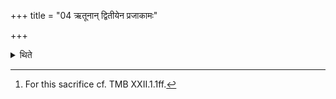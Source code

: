 +++
title = "04 ऋतूनान् द्वितीयेन प्रजाकामः"

+++

<details><summary>थिते</summary>

4. A sacrificer who desires progeny (should perform) the second six-day-sacrifice for the seasons.[^1]   

[^1]: For this sacrifice cf. TMB XXII.1.1ff. 
</details>
